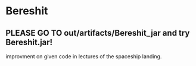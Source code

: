 # Bereshit
 
## PLEASE GO TO out/artifacts/Bereshit_jar and try Bereshit.jar!

improvment on given code in lectures of the spaceship landing. 
